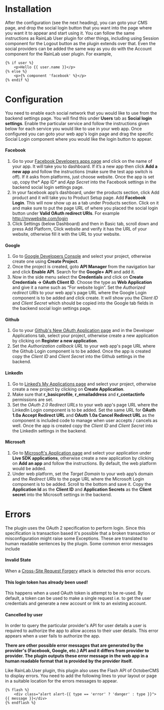# Installation #
After the configuration (see the next heading), you can goto your CMS page, and drop the social login button that you want into the page where you want it to appear and start using it. You can follow the same instructions as RainLab User plugin for other things, including using Session component for the Logout button as the plugin extends over that. Even the social providers can be added the same way as you do with the Account component for the RainLab user plugin. For example,
```
{% if user %}
    <p>Hello {{ user.name }}</p>
{% else %}
    <p>{% component 'facebook' %}</p>
{% endif %}
```

# Configuration #
You need to enable each social network that you would like to use from the backend settings page. You will find this under **Users** tab as **Social login settings**. Enable the particular service and follow the instructions given below for each service you would like to use in your web app. Once configured you can goto your web app's login page and drag the specific Social Login component where you would like the login button to appear.

#### Facebook ####

1. Go to your [Facebook Developers apps page](https://developers.facebook.com/apps) and click on the name of your app. It will take you to dashboard. If it’s a new app then click **Add a new app** and follow the instructions (make sure the test app switch is off). If it asks from platforms, just choose website. Once the app is set up, copy the* App ID* and *App Secret* into the Facebook settings in the backend social login settings page.
2. In your facebook app’s dashboard, under the products section, click Add product and it will take you to Product Setup page. Add **Facebook Login**. This will now show up as a tab under Products section. Click on it and make sure to put the page URL of where you placed the social login button under **Valid OAuth redirect URIs**. For example http://mywebsite.com/login
3. Click Settings (below Dashboard) and then in Basic tab, scroll down and press Add Platform, Click website and verify it has the URL of your website, otherwise fill it with the URL to your website.

#### Google ####
1. Go to [Google Developers Console](https://console.developers.google.com/project) and select your project, otherwise create one using **Create Project**.
2. Once the project is created, goto **API Manager** from the navigation bar and click **Enable API**. Search for the **Google+ API** and add it.
3. Now in the side menu select the **Credentials** and click on **Create Credentials -> OAuth Client ID**. Choose the type as **Web Application** and give it a name such as “For website login”. Set the *Authorized redirect URIs* to your web app's page URL where the Google Login component is to be added and click create. It will show you the *Client ID* and *Client Secret* which should be copied into the Google tab fields in the backend social login settings page.

#### Github ####
1. Go to your [Github's New OAuth Application page](https://github.com/settings/developers) and in the Developer Applications tab, select your project, otherwise create a new application by clicking on **Register a new application**.
2. Set the *Authorization callback URL* to your web app's page URL where the Github Login component is to be added. Once the app is created copy the *Client ID* and *Client Secret* into the Github settings in the backend.

#### LinkedIn ####
1. Go to [Linked’s My Applications page](https://www.linkedin.com/secure/developer) and select your project, otherwise create a new project by clicking on **Create Application**.
2. Make sure that **r_basicprofile**, **r_emailaddress** and **r_contactinfo** permissions are set.
3. Set the *OAuth 2.0 Redirect URLs* to your web app's page URL where the LinkedIn Login component is to be added. Set the same URL for **OAuth 1.0a Accept Redirect URL** and **OAuth 1.0a Cancel Redirect URL** as the component is included code to manage when user accepts / cancels as well. Once the app is created copy the *Client ID* and *Client Secret* into the LinkedIn settings in the backend.

#### Microsoft ####
1. Go to [Microsoft's Application page](https://account.live.com/developers/applications) and select your application under **Live SDK applications**, otherwise create a new application by clicking on **Add an app** and follow the instructions. By default, the web platform would be added.
2. Under web platform, set the *Target Domain* to your web app’s domain and the *Redirect URIs* to the page URL where the Microsoft Login component is to be added. Scroll to the bottom and save it. Copy the **Application Id** as the **Client ID** and **Application Secrets** as the **Client secret** into the Microsoft settings in the backend.

# Errors #
The plugin uses the OAuth 2 specification to perform login. Since this specification is transaction based it's possible that a broken transaction or misconfiguration might raise some Exceptions. These are translated to human readable sentences by the plugin. Some common error messages include

#### Invalid State ####
When a [Cross-Site Request Forgery](https://www.owasp.org/index.php/Cross-Site_Request_Forgery_(CSRF)) attack is detected this error occurs.

#### This login token has already been used! ####
This happens when a used OAuth token is attempt to be re-used. By default, a token can be used to make a single request i.e. to get the user credentials and generate a new account or link to an existing account.

#### Cancelled by user ####
In order to query the particular provider's API for user details a user is required to authorize the app to allow access to their user details. This error appears when a user fails to authorize the app.

**There are other possible error messages that are generated by the provider's (Facebook, Google, etc.) API and it differs from provider to provider. The plugin outputs these error message in the web app in a human readable format that is provided by the provider itself.**

Like RainLab.User plugin, this plugin also uses the Flash API of OctoberCMS to display errors. You need to add the following lines to  your layout or page in a suitable location for the errors messages to appear.

```
{% flash %}
    <div class="alert alert-{{ type == 'error' ? 'danger' : type }}">{{ message }}</div>
{% endflash %}
```

